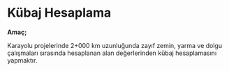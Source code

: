 # Kübaj Hesaplama

**Amaç;**

Karayolu projelerinde 2+000 km uzunluğunda zayıf zemin, yarma ve dolgu çalışmaları sırasında hesaplanan alan değerlerinden kübaj hesaplamasını yapmaktır.
